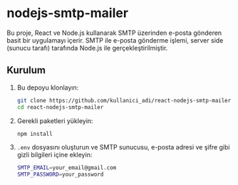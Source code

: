 # nodejs-smtp-mailer
Bu proje, React ve Node.js kullanarak SMTP üzerinden e-posta gönderen basit bir uygulamayı içerir. SMTP ile e-posta gönderme işlemi, server side (sunucu tarafı) tarafında Node.js ile gerçekleştirilmiştir.

## Kurulum

1. Bu depoyu klonlayın:
   ```bash
   git clone https://github.com/kullanici_adi/react-nodejs-smtp-mailer.git
   cd react-nodejs-smtp-mailer

2. Gerekli paketleri yükleyin:
   ```bash
   npm install

3. `.env` dosyasını oluşturun ve SMTP sunucusu, e-posta adresi ve şifre gibi gizli bilgileri içine ekleyin:
   ```bash
   SMTP_EMAIL=your_email@gmail.com
   SMTP_PASSWORD=your_password
